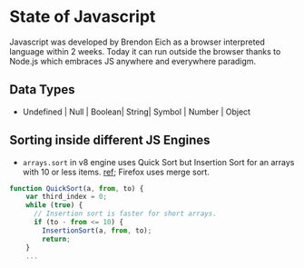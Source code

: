 
# State of Javascript

Javascript was developed by Brendon Eich as a browser interpreted language within 2 weeks.
Today it can run outside the browser thanks to Node.js which embraces JS anywhere and everywhere paradigm.

## Data Types
  * Undefined | Null | Boolean| String| Symbol | Number | Object


## Sorting inside different JS Engines
* `arrays.sort` in v8 engine uses Quick Sort but Insertion Sort for an arrays with 10 or less items. [ref](https://blog.shovonhasan.com/time-space-complexity-of-array-sort-in-v8/); Firefox uses merge sort.
```js
function QuickSort(a, from, to) {
    var third_index = 0;
    while (true) {
      // Insertion sort is faster for short arrays.
      if (to - from <= 10) {
        InsertionSort(a, from, to);
        return;
    } 
    ...
```

